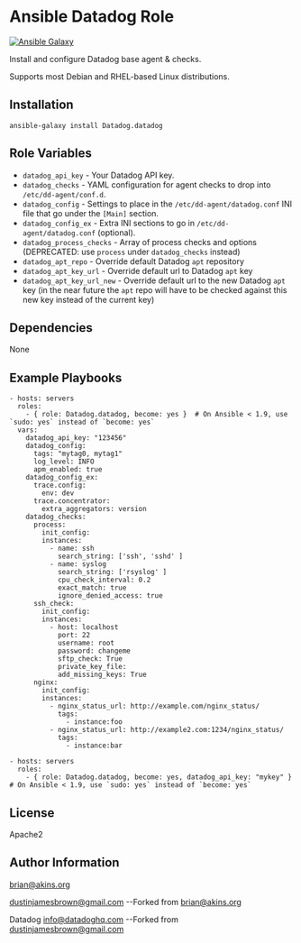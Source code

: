 Ansible Datadog Role
========
[![Ansible Galaxy](http://img.shields.io/badge/galaxy-Datadog.datadog-660198.svg)](https://galaxy.ansible.com/Datadog/datadog/)

Install and configure Datadog base agent & checks.

Supports most Debian and RHEL-based Linux distributions.

Installation
------------

```
ansible-galaxy install Datadog.datadog
```

Role Variables
--------------

- `datadog_api_key` - Your Datadog API key.
- `datadog_checks` - YAML configuration for agent checks to drop into `/etc/dd-agent/conf.d`.
- `datadog_config` - Settings to place in the `/etc/dd-agent/datadog.conf` INI file that go under the `[Main]` section.
- `datadog_config_ex` - Extra INI sections to go in `/etc/dd-agent/datadog.conf` (optional).
- `datadog_process_checks` - Array of process checks and options (DEPRECATED: use `process` under
`datadog_checks` instead)
- `datadog_apt_repo` - Override default Datadog `apt` repository
- `datadog_apt_key_url` - Override default url to Datadog `apt` key
- `datadog_apt_key_url_new` - Override default url to the new Datadog `apt` key (in the near future the `apt` repo will have to be checked against this new key instead of the current key)

Dependencies
------------
None

Example Playbooks
-------------------------
```
- hosts: servers
  roles:
    - { role: Datadog.datadog, become: yes }  # On Ansible < 1.9, use `sudo: yes` instead of `become: yes`
  vars:
    datadog_api_key: "123456"
    datadog_config:
      tags: "mytag0, mytag1"
      log_level: INFO
      apm_enabled: true
    datadog_config_ex:
      trace.config:
        env: dev
      trace.concentrator:
        extra_aggregators: version
    datadog_checks:
      process:
        init_config:
        instances:
          - name: ssh
            search_string: ['ssh', 'sshd' ]
          - name: syslog
            search_string: ['rsyslog' ]
            cpu_check_interval: 0.2
            exact_match: true
            ignore_denied_access: true
      ssh_check:
        init_config:
        instances:
          - host: localhost
            port: 22
            username: root
            password: changeme
            sftp_check: True
            private_key_file:
            add_missing_keys: True
      nginx:
        init_config:
        instances:
          - nginx_status_url: http://example.com/nginx_status/
            tags:
              - instance:foo
          - nginx_status_url: http://example2.com:1234/nginx_status/
            tags:
              - instance:bar
```

```
- hosts: servers
  roles:
    - { role: Datadog.datadog, become: yes, datadog_api_key: "mykey" }  # On Ansible < 1.9, use `sudo: yes` instead of `become: yes`
```

License
-------

Apache2

Author Information
------------------

brian@akins.org

dustinjamesbrown@gmail.com --Forked from brian@akins.org

Datadog <info@datadoghq.com> --Forked from dustinjamesbrown@gmail.com
